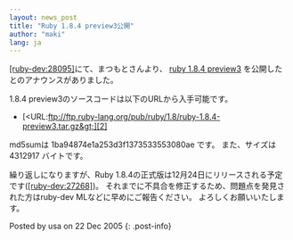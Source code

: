 ```yaml
---
layout: news_post
title: "Ruby 1.8.4 preview3公開"
author: "maki"
lang: ja
---
```


[\[ruby-dev:28095\]][1]にて、まつもとさんより、 [ruby 1.8.4 preview3][2]
を公開したとのアナウンスがありました。

1\.8.4 preview3のソースコードは以下のURLから入手可能です。

* [&lt;URL:ftp://ftp.ruby-lang.org/pub/ruby/1.8/ruby-1.8.4-preview3.tar.gz&gt;][2]

md5sumは 1ba94874e1a253d3f1373533553080ae です。 また、サイズは 4312917 バイトです。

繰り返しになりますが、Ruby 1.8.4の正式版は12月24日にリリースされる予定です([\[ruby-dev:27268\]][3])。
それまでに不具合を修正するため、問題点を発見された方はruby-dev MLなどに早めにご報告ください。 よろしくお願いいたします。

Posted by usa on 22 Dec 2005
{: .post-info}



[1]: http://blade.nagaokaut.ac.jp/cgi-bin/scat.rb/ruby/ruby-dev/28095 
[2]: ftp://ftp.ruby-lang.org/pub/ruby/1.8/ruby-1.8.4-preview3.tar.gz 
[3]: http://blade.nagaokaut.ac.jp/cgi-bin/scat.rb/ruby/ruby-dev/27268 
